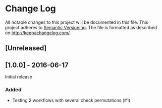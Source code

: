 # Change Log
All notable changes to this project will be documented in this file.
This project adheres to [Semantic Versioning](http://semver.org/).
The file is formatted as described on http://keepachangelog.com/.

## [Unreleased]

## [1.0.0] - 2016-06-17

Initial release

### Added

* Testing 2 workflows with several check permutations (#1)
